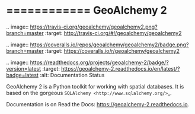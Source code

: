 ============
GeoAlchemy 2
============

.. image:: https://travis-ci.org/geoalchemy/geoalchemy2.png?branch=master
   :target: http://travis-ci.org/#!/geoalchemy/geoalchemy2

.. image:: https://coveralls.io/repos/geoalchemy/geoalchemy2/badge.png?branch=master
   :target: https://coveralls.io/r/geoalchemy/geoalchemy2

.. image:: https://readthedocs.org/projects/geoalchemy-2/badge/?version=latest
   :target: https://geoalchemy-2.readthedocs.io/en/latest/?badge=latest
   :alt: Documentation Status

GeoAlchemy 2 is a Python toolkit for working with spatial databases. It is
based on the gorgeous `SQLAlchemy <http://www.sqlalchemy.org/>`_.

Documentation is on Read the Docs: https://geoalchemy-2.readthedocs.io.
